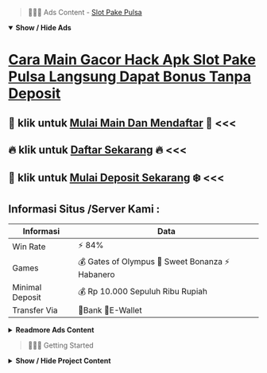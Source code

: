 > :red_circle::red_circle::red_circle: Ads Content - [Slot Pake Pulsa](https://atom.io/packages/slot-pake-pulsa)

<details open><summary><b>Show / Hide Ads</b></summary>

# [Cara Main Gacor Hack Apk Slot Pake Pulsa Langsung Dapat Bonus Tanpa Deposit](https://atom.io/packages/slot-pake-pulsa)
## :gift: klik untuk [Mulai Main Dan Mendaftar](https://golinkurl.github.io/promo/) :dart: <<< 
## :fire: klik untuk [Daftar Sekarang](https://golinkurl.github.io/promo/) :fire: <<< 
## :8ball: klik untuk [Mulai Deposit Sekarang](https://golinkurl.github.io/register/) :snowflake: <<< 

## Informasi Situs /Server Kami : 

| Informasi  | Data |
| ------------- | ------------- |
| Win Rate  | ⚡ 84% |
| Games  | 💰 Gates of Olympus 🔱 Sweet Bonanza ⚡ Habanero |
| Minimal Deposit  | 💰 Rp 10.000 Sepuluh Ribu Rupiah |
| Transfer Via  | 🏅Bank 🏅E-Wallet |

<details><summary><b>Readmore Ads Content</b></summary>

## Table Of Content
- [Rekomendasi Terbaik Agentotoplay](#agentotoplay)
- [Tutorial Lengkap Game Judi Slot Online](#game-judi-slot-online)
- [Download Apk Demo Bandar Judi Agentotoplay](#bandar-judi-agentotoplay)
- [Bocoran Terbaru Situs Game Slot Terpercaya](#situs-game-slot-terpercaya)
- [Tutorial Main Situs Slot Gacor 2022](#situs-slot-gacor-2022)
- [Situs Terpercaya Game Slot Pragmatic](#game-slot-pragmatic)
- [Hasil Hack Gacor Agen Toto Play](#agen-toto-play)
- [Agen Toto Situs Slot Gacor 2022](#situs-slot-gacor-2022)
- [Bet Kecil Bocoran Slot Gacor Hari Ini](#bocoran-slot-gacor-hari-ini)

## Agentotoplay
Apa untungnya bermain judi slot online? Permainan slot gacor mempunyai restan dari segi undang-undang main simpel, tidak sedikit opsi game sama bermacam-macam bonus dan ronde bonus tertertentu. Permainan ini jua tak memakan banyak waktu.
## Game Judi Slot Online
Slot Gacor Sweet Bonanza Game slot gacor pragmatis saat urutan kedua yakni Sweet Bonanza Xmas. Permainan sweet bonanza rtp menerima 96,51% berikut pengganda sampai-sampai 100x lipat menciptakan mainan slot online pencipta duit termudah. Bagi yang menyelidiki game serta tidak sedikit putaran gratis sweet bonanza yakni preferensi tepat pecinta RTP sebesar 96.51%.
## Bandar Judi Agentotoplay
Akses Bermain Mudah Dimanapun pula Kapanpun
Kelebihan utama selanjutnya yang paling dibutuhkan untuk para Anggota judi online dalam semua bumi yakni fasilitas jalan masuk untuk bermain. Siapa yang nggak bangga jika dapat permainan game judi online yang mampu diakses dimana terus-menerus lalu bila saja. Itulah renceh unggul yang dimiliki game slot online yang mampu anda terusan hanya menggunakan Smartphone maupun PC yang sudah terhubung ke jaringan internet.
## Situs Game Slot Terpercaya
Starlight Princess
Starlight Princess ini rilis 23 September 2021. Walaupun sedang kategori pendatang lantas namun pertunjukan ini pantas manjadi idola para pemain. Dengan mengusung tema putri kerajaan dengan grafis yang mengangkat membuat anda betah bermain. Dengan RTP 95.51% menciptakan kesempatan menjuarai pertunjukan bertambah ringan dengan pasti cuma gacor.
## Situs Slot Gacor 2022
Pilihan Game Beragam selanjutnya Banyak
Tidak seperti game judi online pada umumnya, mainan slot online ialah salah tunggal pertunjukan judi yang memiliki berbagai rupa bobot mainan judi online terbanyak. Oleh oleh itu inilah yang membuat para penjudi sangat menyukai pertunjukan slot jadi tidak membuat kebosanan jam bermain.
## Game Slot Pragmatic
Anda bisa merasakan sendiri jemaah benefit yang tersedia cuma pada situs agentotoplay sama kunjung berbaur beserta menjadi bagian dari kami. Cuma serta 1 akun, Kamu telah mampu menikmati jajaran daftar slot online sama total RTP dengan Volatilitas mencapai 97% yang berlisensi formal berstandar internasional. Keseluruhan daftar slot online teratas tersebut dapat Kamu jalan masuk pakai gampang via gadget yang Saudara miliki seperti HP, Tablet, Laptop, Hingga PC. Bukan sisa pula, kita menghadirkan sifat modern berbentuk customer service yang hendak melayani Kamu selama 24 jam nonstop demi menyampaikan kenaiman saat keahlian bermain game slot online Anda.

## Agen Toto Play
BAGAIMANA MENEMUKAN LINK SLOT GACOR HARI INI?
Banyak trik dapat dikerjakan agar mendapatkan link slot gacor musim ini. Salah tunggal tenggang paling gampang selama menyelidiki berlandaskan referensi serta rekomendasi terpercaya. Kamu sanggup kerosek selanjutnya temukan rekomendasi dari sumber terpercaya terbilang para player lain yang telah profesional selanjutnya berpengalaman.
## Situs Slot Gacor 2022
Bagaimana Memperbesar Kesempatan Anti Rungkad?
Rungkad mendefinisikan kekalahan. Bagi itu tentu bagi pengagum slot gacor online untuk memiliki strategi sah agar beruntung melawan bandar judi online. Agen judi online agentotoplay demi solusi agar memperkecil kekalahan Kamu serta menyampaikan winrate kemenangan tinggi untuk para pemainnya.
## Bocoran Slot Gacor Hari Ini
Pg Soft yaitu perusahaan yang merundingkan mainan mesin slot gacor 2022 serta grafik amat menarik serta menguntungkan. Pg Soft didefinisikan sebagai merek Pocket Games Soft yang diluncurkan di tahun 2015 lagi berbasis pada Valletta, Malta. Bisnis Judi slot sah telah terpopuler dalam Indonesia serta sudah memecahkan rekor mesin lot online terpopuler dalam Asia bersama Eropa. Sejak berdirinya perusahaan game ini, Sangat ringan sekali untuk seluruhnya orang Indonesia agar memperoleh ketengan dari permainan slot sama penyedia layanan spesifik ini.

</details>

</details>

> :red_circle::red_circle::red_circle: Getting Started

<details><summary><b>Show / Hide Project Content</b></summary>

#  Project Name / Title : 
ATPEngine Project #27
##  Getting Started : 
These instructions will get you a copy of the project up and running on your local machine for development and testing purposes. See deployment for notes on how to deploy the project on a live system.

##  Installation for ATPEngine Project #27 : 
A step by step guide that will tell you how to get the development environment up and running.
<ul><li>How to install #1</li><li>How to install #2</li><li>How to install #3</li><li>How to install #4</li><li>How to install #5</li><li>How to install #6</li></ul>

##  Usage : 
A few examples of useful commands and/or tasks.
<ul><li>Usage #1</li><li>Usage  #2</li><li>Usage  #3</li><li>Usage #4</li><li>Usage  #5</li><li>Usage  #6</li></ul>

##  Ads Links : 
Get To Know about our other ads.


[Bocoran Slot Admin Ter Sensasional](https://atom.io/packages/bocoran-slot-admin)

[Aplikasi Slot Online Server Indonesia](https://atom.io/packages/aplikasi-slot-online)

[Rtp Slot Harmonibet Gacor Hari Ini](https://atom.io/packages/rtp-slot-harmonibet)

[Pragmatik Slot Viral 2021](https://atom.io/packages/pragmatik-slot)

[Demo Pragmatic Slot Online 4D](https://atom.io/packages/demo-pragmatic-slot)

[Aplikasi Open Slot Free Spin No Deposit](https://atom.io/packages/aplikasi-open-slot)

[Slot Gratis New Member 100](https://atom.io/packages/slot-gratis)

[Slot Resmi Online Free](https://atom.io/packages/slot-resmi)

[Slot Joker123 Terpopuler](https://atom.io/packages/slot-joker123)

[Slot 4d Gacor Online Terpercaya](https://atom.io/packages/slot-4d-gacor)

[Jam Gacor Slot Bisa Chip](https://atom.io/packages/jam-gacor-slot)

[Slot Jitu Via Dana](https://atom.io/packages/slot-jitu)

[Slot Bet Online Terbaru](https://atom.io/packages/slot-bet)

[Slot Mahjong Koin Tukar Uang](https://atom.io/packages/slot-mahjong)

##  Additional Project That Can Be Usefull : 
Get To Know about our other projects.


[ATPEngine Project #10](https://atom.io/packages/atpengine-project-10)

[ATPEngine Project #52](https://atom.io/packages/atpengine-project-52)

[ATPEngine Project #13](https://atom.io/packages/atpengine-project-13)

[ATPEngine Project #86](https://atom.io/packages/atpengine-project-86)

[ATPEngine Project #38](https://atom.io/packages/atpengine-project-38)

[ATPEngine Project #89](https://atom.io/packages/atpengine-project-89)

##  Master Project : 
Incase you want to know more about our master project, please visit [ATPEngine Home Project](https://atom.io/packages/atpengine-home-project)

</details>
